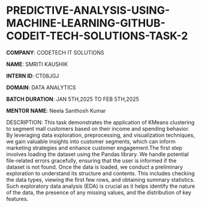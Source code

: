 # PREDICTIVE-ANALYSIS-USING-MACHINE-LEARNING-GITHUB-CODEIT-TECH-SOLUTIONS-TASK-2
**COMPANY**: CODETECH IT SOLUTIONS

**NAME**: SMRITI KAUSHIK

**INTERN ID**: CT08JGJ

**DOMAIN**: DATA ANALYTICS

**BATCH DURATION**: JAN 5TH,2025 TO FEB 5TH,2025

**MENTOR NAME**: Neela Santhosh Kumar 

DESCRIPTION:  This task demonstrates the application of KMeans clustering to segment mall customers based on their income and spending behavior. By leveraging data exploration, preprocessing, and visualization techniques, we gain valuable insights into customer segments, which can inform marketing strategies and enhance customer engagement.The first step involves loading the dataset using the Pandas library. We handle potential file-related errors gracefully, ensuring that the user is informed if the dataset is not found. Once the data is loaded, we conduct a preliminary exploration to understand its structure and contents. This includes checking the data types, viewing the first few rows, and obtaining summary statistics. Such exploratory data analysis (EDA) is crucial as it helps identify the nature of the data, the presence of any missing values, and the distribution of key features.
